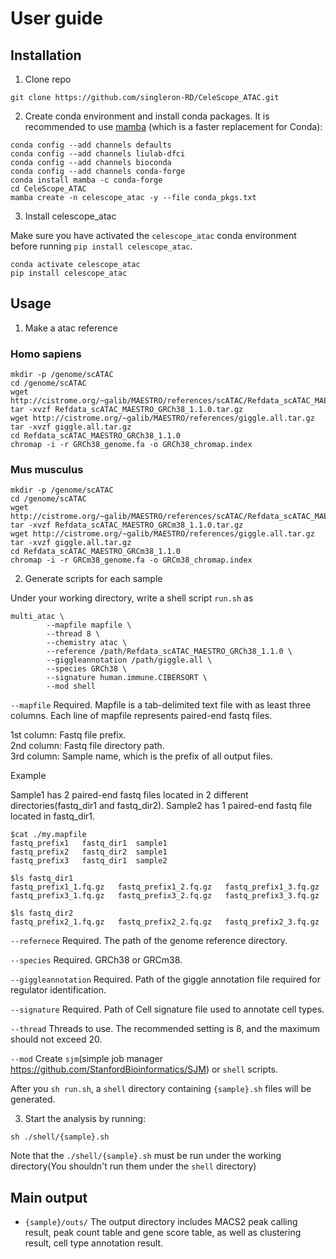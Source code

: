# User guide

## Installation
1. Clone repo
```
git clone https://github.com/singleron-RD/CeleScope_ATAC.git
```

2. Create conda environment and install conda packages. 
It is recommended to use [mamba](https://github.com/mamba-org/mamba) (which is a faster replacement for Conda):
```
conda config --add channels defaults
conda config --add channels liulab-dfci
conda config --add channels bioconda
conda config --add channels conda-forge
conda install mamba -c conda-forge
cd CeleScope_ATAC
mamba create -n celescope_atac -y --file conda_pkgs.txt
```

3. Install celescope_atac

Make sure you have activated the `celescope_atac` conda environment before running `pip install celescope_atac`. 
```
conda activate celescope_atac
pip install celescope_atac
```

## Usage
1. Make a atac reference

### Homo sapiens

```
mkdir -p /genome/scATAC
cd /genome/scATAC
wget http://cistrome.org/~galib/MAESTRO/references/scATAC/Refdata_scATAC_MAESTRO_GRCh38_1.1.0.tar.gz
tar -xvzf Refdata_scATAC_MAESTRO_GRCh38_1.1.0.tar.gz
wget http://cistrome.org/~galib/MAESTRO/references/giggle.all.tar.gz
tar -xvzf giggle.all.tar.gz
cd Refdata_scATAC_MAESTRO_GRCh38_1.1.0
chromap -i -r GRCh38_genome.fa -o GRCh38_chromap.index
```

### Mus musculus

```
mkdir -p /genome/scATAC
cd /genome/scATAC
wget http://cistrome.org/~galib/MAESTRO/references/scATAC/Refdata_scATAC_MAESTRO_GRCm38_1.1.0.tar.gz
tar -xvzf Refdata_scATAC_MAESTRO_GRCm38_1.1.0.tar.gz
wget http://cistrome.org/~galib/MAESTRO/references/giggle.all.tar.gz
tar -xvzf giggle.all.tar.gz
cd Refdata_scATAC_MAESTRO_GRCm38_1.1.0
chromap -i -r GRCm38_genome.fa -o GRCm38_chromap.index
```

2. Generate scripts for each sample

Under your working directory, write a shell script `run.sh` as

```
multi_atac \
        --mapfile mapfile \
        --thread 8 \
        --chemistry atac \
        --reference /path/Refdata_scATAC_MAESTRO_GRCh38_1.1.0 \
        --giggleannotation /path/giggle.all \
        --species GRCh38 \
        --signature human.immune.CIBERSORT \
        --mod shell
``` 
`--mapfile` Required.  Mapfile is a tab-delimited text file with as least three columns. Each line of mapfile represents paired-end fastq files.

1st column: Fastq file prefix.  
2nd column: Fastq file directory path.  
3rd column: Sample name, which is the prefix of all output files.  

Example

Sample1 has 2 paired-end fastq files located in 2 different directories(fastq_dir1 and fastq_dir2). Sample2 has 1 paired-end fastq file located in fastq_dir1.
```
$cat ./my.mapfile
fastq_prefix1	fastq_dir1	sample1
fastq_prefix2	fastq_dir2	sample1
fastq_prefix3	fastq_dir1	sample2

$ls fastq_dir1
fastq_prefix1_1.fq.gz   fastq_prefix1_2.fq.gz	fastq_prefix1_3.fq.gz
fastq_prefix3_1.fq.gz	fastq_prefix3_2.fq.gz	fastq_prefix3_3.fq.gz

$ls fastq_dir2
fastq_prefix2_1.fq.gz	fastq_prefix2_2.fq.gz	fastq_prefix2_3.fq.gz
```

`--refernece` Required. The path of the genome reference directory.

`--species` Required. GRCh38 or GRCm38.

`--giggleannotation` Required. Path of the giggle annotation file required for regulator identification.

`--signature` Required. Path of Cell signature file used to annotate cell types.

`--thread` Threads to use. The recommended setting is 8, and the maximum should not exceed 20.

`--mod` Create `sjm`(simple job manager https://github.com/StanfordBioinformatics/SJM) or `shell` scripts. 

After you `sh run.sh`, a `shell` directory containing `{sample}.sh` files will be generated.

3. Start the analysis by running:
```
sh ./shell/{sample}.sh
```
Note that the `./shell/{sample}.sh` must be run under the working directory(You shouldn't run them under the `shell` directory)

## Main output
- `{sample}/outs/` The output directory includes MACS2 peak calling result, peak count table and gene score table, as well as clustering result, cell type annotation result.
